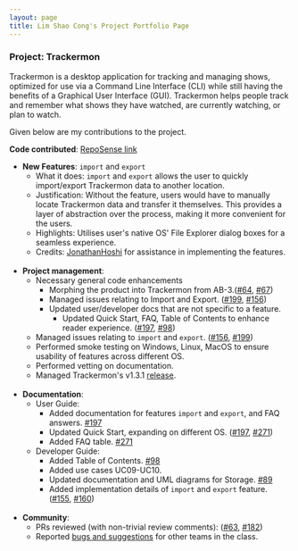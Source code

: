 ```yaml
---
layout: page
title: Lim Shao Cong's Project Portfolio Page
---
```


### Project: Trackermon

Trackermon is a desktop application for tracking and managing shows, optimized for use via a Command Line Interface (CLI) while still having the benefits of a Graphical User Interface (GUI). Trackermon helps people track and remember what shows they have watched, are currently watching, or plan to watch.

Given below are my contributions to the project.

**Code contributed**: [RepoSense link](https://nus-cs2103-ay2122s2.github.io/tp-dashboard/?search=arcornior&sort=groupTitle&sortWithin=title&timeframe=commit&mergegroup=&groupSelect=groupByRepos&breakdown=true&checkedFileTypes=docs~functional-code~test-code~other&since=2022-02-18&tabOpen=true&tabType=authorship&tabAuthor=arcornior&tabRepo=AY2122S2-CS2103T-T09-3%2Ftp%5Bmaster%5D&authorshipIsMergeGroup=false&authorshipFileTypes=docs~functional-code~test-code~other&authorshipIsBinaryFileTypeChecked=false)


* **New Features**: `import` and `export`
  * What it does: `import` and `export` allows the user to quickly import/export Trackermon data to another location.
  * Justification: Without the feature, users would have to manually locate Trackermon data and transfer it themselves. This provides a layer of abstraction over the process, making it more convenient for the users.
  * Highlights: Utilises user's native OS' File Explorer dialog boxes for a seamless experience.
  * Credits: [JonathanHoshi](https://github.com/JonathanHoshi) for assistance in implementing the features.
  <br>
* **Project management**:
  * Necessary general code enhancements
    * Morphing the product into Trackermon from AB-3.([\#64](https://github.com/AY2122S2-CS2103T-T09-3/tp/pull/64), [\#67](https://github.com/AY2122S2-CS2103T-T09-3/tp/pull/67))
    * Managed issues relating to Import and Export. ([\#199](https://github.com/AY2122S2-CS2103T-T09-3/tp/issues/199), [\#156](https://github.com/AY2122S2-CS2103T-T09-3/tp/issues/156))
    * Updated user/developer docs that are not specific to a feature.
      * Updated Quick Start, FAQ, Table of Contents to enhance reader experience. ([\#197](https://github.com/AY2122S2-CS2103T-T09-3/tp/pull/197), [\#98](https://github.com/AY2122S2-CS2103T-T09-3/tp/pull/197))
  * Managed issues relating to `import` and `export`. ([\#156](https://github.com/AY2122S2-CS2103T-T09-3/tp/issues/156), [\#199](https://github.com/AY2122S2-CS2103T-T09-3/tp/issues/199))
  * Performed smoke testing on Windows, Linux, MacOS to ensure usability of features across different OS.
  * Performed vetting on documentation.
  * Managed Trackermon's v1.3.1 [release](https://github.com/AY2122S2-CS2103T-T09-3/tp/releases).
  <br>
* **Documentation**:
  * User Guide:
    * Added documentation for features `import` and `export`, and FAQ answers. [\#197](https://github.com/AY2122S2-CS2103T-T09-3/tp/pull/197/files)
    * Updated Quick Start, expanding on different OS. ([\#197](https://github.com/AY2122S2-CS2103T-T09-3/tp/pull/197/files), [\#271](https://github.com/AY2122S2-CS2103T-T09-3/tp/pull/271)) 
    * Added FAQ table. [\#271](https://github.com/AY2122S2-CS2103T-T09-3/tp/pull/271)
  * Developer Guide:
    * Added Table of Contents. [\#98](https://github.com/AY2122S2-CS2103T-T09-3/tp/pull/98)
    * Added use cases UC09-UC10.
    * Updated documentation and UML diagrams for Storage. [\#89](https://github.com/AY2122S2-CS2103T-T09-3/tp/pull/89)
    * Added implementation details of `import` and `export` feature. ([\#155](https://github.com/AY2122S2-CS2103T-T09-3/tp/pull/155), [\#160](https://github.com/AY2122S2-CS2103T-T09-3/tp/pull/160))
    <br>
* **Community**:
  * PRs reviewed (with non-trivial review comments): ([\#63](https://github.com/AY2122S2-CS2103T-T09-3/tp/issues/63#issuecomment-1062925638), [\#182](https://github.com/AY2122S2-CS2103T-T09-3/tp/pull/182#discussion_r837057450))
  * Reported [bugs and suggestions](https://github.com/arcornior/ped/issues) for other teams in the class.
